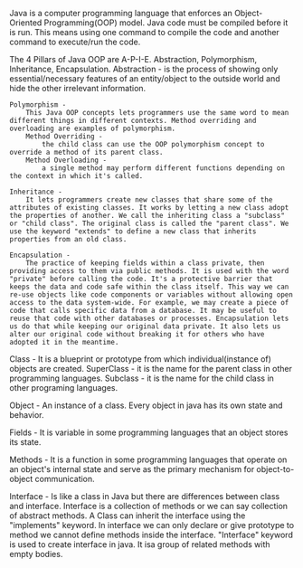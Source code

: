 Java is a computer programming language that enforces an Object-Oriented Programming(OOP) model. 
Java code must be compiled before it is run. This means using one command to compile the code and another command to execute/run the code. 

The 4 Pillars of Java OOP are A-P-I-E. Abstraction, Polymorphism, Inheritance, Encapsulation. 
    Abstraction - 
        is the process of showing only essential/necessary features of an entity/object to the outside world and hide the other irrelevant information. 
    
    Polymorphism - 
        This Java OOP concepts lets programmers use the same word to mean different things in different contexts. Method overriding and overloading are examples of polymorphism. 
        Method Overriding -
            the child class can use the OOP polymorphism concept to override a method of its parent class.
        Method Overloading -
            a single method may perform different functions depending on the context in which it's called. 
    
    Inheritance -
        It lets programmers create new classes that share some of the attributes of existing classes. It works by letting a new class adopt the properties of another. We call the inheriting class a "subclass" or "child class". The original class is called the "parent class". We use the keyword "extends" to define a new class that inherits properties from an old class.

    Encapsulation -
        The practice of keeping fields within a class private, then providing access to them via public methods. It is used with the word "private" before calling the code. It's a protective barrier that keeps the data and code safe within the class itself. This way we can re-use objects like code components or variables without allowing open access to the data system-wide. For example, we may create a piece of code that calls specific data from a database. It may be useful to reuse that code with other databases or processes. Encapsulation lets us do that while keeping our original data private. It also lets us alter our original code without breaking it for others who have adopted it in the meantime.

Class - 
    It is a blueprint or prototype from which individual(instance of) objects are created.
    SuperClass -
        it is the name for the parent class in other programming languages.
    Subclass -
        it is the name for the child class in other programing languages. 

Object - 
    An instance of a class. Every object in java has its own state and behavior. 

Fields -
    It is variable in some programming languages that an object stores its state.

Methods - 
    It is a function in some programming languages that operate on an object's internal state and serve as the primary mechanism for object-to-object communication.

Interface -
    Is like a class in Java but there are differences between class and interface. Interface is a collection of methods or we can say collection of abstract methods. A Class can inherit the interface using the "implements" keyword. In interface we can only declare or give prototype to method we cannot define methods inside the interface. "Interface" keyword is used to create interface in java. It isa group of related methods with empty bodies. 

